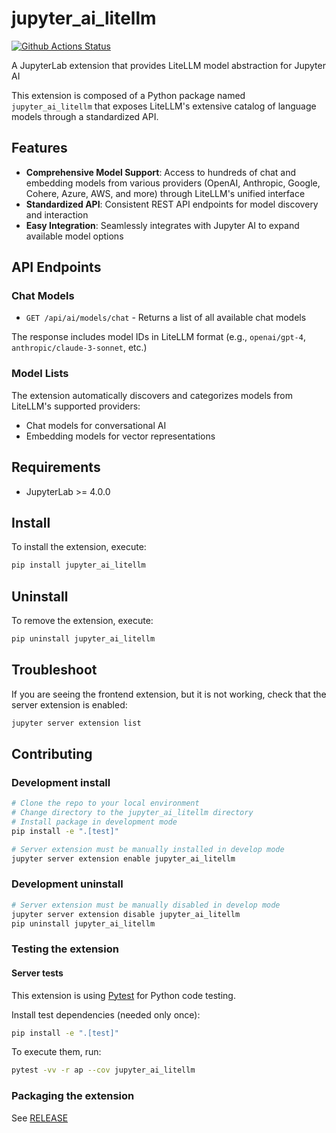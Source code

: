 # jupyter_ai_litellm

[![Github Actions Status](https://github.com/jupyter-ai-contrib/jupyter-ai-litellm/workflows/Build/badge.svg)](https://github.com/jupyter-ai-contrib/jupyter-ai-litellm/actions/workflows/build.yml)

A JupyterLab extension that provides LiteLLM model abstraction for Jupyter AI

This extension is composed of a Python package named `jupyter_ai_litellm` that exposes LiteLLM's extensive catalog of language models through a standardized API.

## Features

- **Comprehensive Model Support**: Access to hundreds of chat and embedding models from various providers (OpenAI, Anthropic, Google, Cohere, Azure, AWS, and more) through LiteLLM's unified interface
- **Standardized API**: Consistent REST API endpoints for model discovery and interaction
- **Easy Integration**: Seamlessly integrates with Jupyter AI to expand available model options

## API Endpoints

### Chat Models

- `GET /api/ai/models/chat` - Returns a list of all available chat models

The response includes model IDs in LiteLLM format (e.g., `openai/gpt-4`, `anthropic/claude-3-sonnet`, etc.)

### Model Lists

The extension automatically discovers and categorizes models from LiteLLM's supported providers:
- Chat models for conversational AI
- Embedding models for vector representations

## Requirements

- JupyterLab >= 4.0.0

## Install

To install the extension, execute:

```bash
pip install jupyter_ai_litellm
```

## Uninstall

To remove the extension, execute:

```bash
pip uninstall jupyter_ai_litellm
```

## Troubleshoot

If you are seeing the frontend extension, but it is not working, check
that the server extension is enabled:

```bash
jupyter server extension list
```

## Contributing

### Development install

```bash
# Clone the repo to your local environment
# Change directory to the jupyter_ai_litellm directory
# Install package in development mode
pip install -e ".[test]"

# Server extension must be manually installed in develop mode
jupyter server extension enable jupyter_ai_litellm
```

### Development uninstall

```bash
# Server extension must be manually disabled in develop mode
jupyter server extension disable jupyter_ai_litellm
pip uninstall jupyter_ai_litellm
```

### Testing the extension

#### Server tests

This extension is using [Pytest](https://docs.pytest.org/) for Python code testing.

Install test dependencies (needed only once):

```sh
pip install -e ".[test]"
```

To execute them, run:

```sh
pytest -vv -r ap --cov jupyter_ai_litellm
```

### Packaging the extension

See [RELEASE](RELEASE.md)
